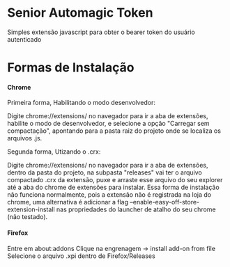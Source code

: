 # Senior Automagic Token
Simples extensão javascript para obter o bearer token do usuário autenticado

# Formas de Instalação
#### Chrome

Primeira forma, Habilitando o modo desenvolvedor:

Digite chrome://extensions/ no navegador para ir a aba de extensões, habilite o modo de desenvolvedor, e selecione a opção "Carregar sem compactação", apontando para a pasta raiz do projeto onde se localiza os arquivos .js.

Segunda forma, Utizando o .crx:

Digite chrome://extensions/ no navegador para ir a aba de extensões, dentro da pasta do projeto, na subpasta "releases" vai ter o arquivo compactado .crx da extensão, puxe e arraste esse arquivo do seu explorer até a aba do chrome de extensões para instalar. Essa forma de instalação não funciona normalmente, pois a extensão não é registrada na loja do chrome, uma alternativa é adicionar a flag –enable-easy-off-store-extension-install nas propriedades do launcher de atalho do seu chrome (não testado).

#### Firefox

Entre em about:addons
Clique na engrenagem -> install add-on from file
Selecione o arquivo .xpi dentro de Firefox/Releases